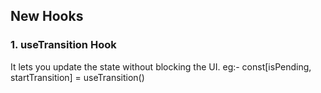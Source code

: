 ## New Hooks

### 1. useTransition Hook

It lets you update the state without blocking the UI.
eg:- const[isPending, startTransition] = useTransition()
